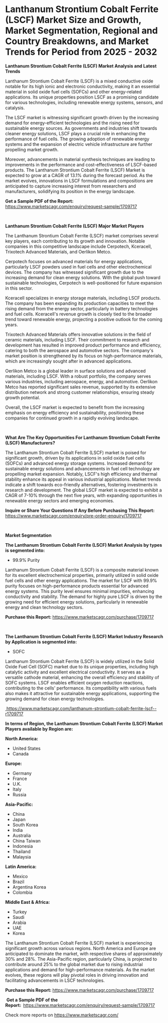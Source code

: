 <p><h1>Lanthanum Strontium Cobalt Ferrite (LSCF) Market Size and Growth, Market Segmentation, Regional and Country Breakdowns, and Market Trends for Period from 2025 -  2032</h1></p><p><strong>Lanthanum Strontium Cobalt Ferrite (LSCF) Market Analysis and Latest Trends</strong></p>
<p><p>Lanthanum Strontium Cobalt Ferrite (LSCF) is a mixed conductive oxide notable for its high ionic and electronic conductivity, making it an essential material in solid oxide fuel cells (SOFCs) and other energy-related applications. Its unique properties position LSCF as a promising candidate for various technologies, including renewable energy systems, sensors, and catalysis.</p><p>The LSCF market is witnessing significant growth driven by the increasing demand for energy-efficient technologies and the rising need for sustainable energy sources. As governments and industries shift towards cleaner energy solutions, LSCF plays a crucial role in enhancing the performance of fuel cells. The growing adoption of renewable energy systems and the expansion of electric vehicle infrastructure are further propelling market growth.</p><p>Moreover, advancements in material synthesis techniques are leading to improvements in the performance and cost-effectiveness of LSCF-based products. The Lanthanum Strontium Cobalt Ferrite (LSCF) Market is expected to grow at a CAGR of 13.1% during the forecast period. As the market evolves, innovations in LSCF formulations and compositions are anticipated to capture increasing interest from researchers and manufacturers, solidifying its position in the energy landscape.</p></p>
<p><strong>Get a Sample PDF of the Report:&nbsp;</strong> <a href="https://www.marketscagr.com/enquiry/request-sample/1709717?utm_campaign=2010&utm_medium=2&utm_source=Github&utm_content=ia&utm_term=28022025&utm_id=lanthanum-strontium-cobalt-ferrite-lscf">https://www.marketscagr.com/enquiry/request-sample/1709717</a></p>
<p>&nbsp;</p>
<p><strong>Lanthanum Strontium Cobalt Ferrite (LSCF) Major Market Players</strong></p>
<p><p>The Lanthanum Strontium Cobalt Ferrite (LSCF) market comprises several key players, each contributing to its growth and innovation. Notable companies in this competitive landscape include Cerpotech, Kceracell, Trixotech Advanced Materials, and Oerlikon Metco.</p><p>Cerpotech focuses on advanced materials for energy applications, particularly LSCF powders used in fuel cells and other electrochemical devices. The company has witnessed significant growth due to the increasing demand for clean energy solutions. With the global push toward sustainable technologies, Cerpotech is well-positioned for future expansion in this sector.</p><p>Kceracell specializes in energy storage materials, including LSCF products. The company has been expanding its production capacities to meet the rising demand from the energy sector, particularly in battery technologies and fuel cells. Kceracell's revenue growth is closely tied to the broader trend toward renewable energy, projecting a positive outlook for the coming years.</p><p>Trixotech Advanced Materials offers innovative solutions in the field of ceramic materials, including LSCF. Their commitment to research and development has resulted in improved product performance and efficiency, catering to both the aerospace and automotive sectors. The company's market position is strengthened by its focus on high-performance materials, which are increasingly sought after in advanced applications.</p><p>Oerlikon Metco is a global leader in surface solutions and advanced materials, including LSCF. With a robust portfolio, the company serves various industries, including aerospace, energy, and automotive. Oerlikon Metco has reported significant sales revenue, supported by its extensive distribution network and strong customer relationships, ensuring steady growth potential.</p><p>Overall, the LSCF market is expected to benefit from the increasing emphasis on energy efficiency and sustainability, positioning these companies for continued growth in a rapidly evolving landscape.</p></p>
<p>&nbsp;</p>
<p><strong>What Are The Key Opportunities For Lanthanum Strontium Cobalt Ferrite (LSCF) Manufacturers?</strong></p>
<p><p>The Lanthanum Strontium Cobalt Ferrite (LSCF) market is poised for significant growth, driven by its applications in solid oxide fuel cells (SOFCs) and advanced energy storage systems. Increased demand for sustainable energy solutions and advancements in fuel cell technology are propelling market expansion. Notably, LSCF's high efficiency and thermal stability enhance its appeal in various industrial applications. Market trends indicate a shift towards eco-friendly alternatives, fostering investments in research and development. The global LSCF market is expected to exhibit a CAGR of 7-10% through the next five years, with expanding opportunities in renewable energy sectors and emerging economies.</p></p>
<p><strong>Inquire or Share Your Questions If Any Before Purchasing This Report:</strong> <a href="https://www.marketscagr.com/enquiry/pre-order-enquiry/1709717?utm_campaign=2010&utm_medium=2&utm_source=Github&utm_content=ia&utm_term=28022025&utm_id=lanthanum-strontium-cobalt-ferrite-lscf">https://www.marketscagr.com/enquiry/pre-order-enquiry/1709717</a></p>
<p>&nbsp;</p>
<p><strong>Market Segmentation</strong></p>
<p><strong>The Lanthanum Strontium Cobalt Ferrite (LSCF) Market Analysis by types is segmented into:</strong></p>
<p><ul><li>99.9% Purity</li></ul></p>
<p><p>Lanthanum Strontium Cobalt Ferrite (LSCF) is a composite material known for its excellent electrochemical properties, primarily utilized in solid oxide fuel cells and other energy applications. The market for LSCF with 99.9% purity focuses on high-performance products essential for advanced energy systems. This purity level ensures minimal impurities, enhancing conductivity and stability. The demand for highly pure LSCF is driven by the growing need for efficient energy solutions, particularly in renewable energy and clean technology sectors.</p></p>
<p><strong>Purchase this Report:&nbsp;</strong><a href="https://www.marketscagr.com/purchase/1709717?utm_campaign=2010&utm_medium=2&utm_source=Github&utm_content=ia&utm_term=28022025&utm_id=lanthanum-strontium-cobalt-ferrite-lscf">https://www.marketscagr.com/purchase/1709717</a></p>
<p>&nbsp;</p>
<p><strong>The Lanthanum Strontium Cobalt Ferrite (LSCF) Market Industry Research by Application is segmented into:</strong></p>
<p><ul><li>SOFC</li></ul></p>
<p><p>Lanthanum Strontium Cobalt Ferrite (LSCF) is widely utilized in the Solid Oxide Fuel Cell (SOFC) market due to its unique properties, including high catalytic activity and excellent electrical conductivity. It serves as a versatile cathode material, enhancing the overall efficiency and stability of SOFC systems. LSCF enables efficient oxygen reduction reactions, contributing to the cells' performance. Its compatibility with various fuels also makes it attractive for sustainable energy applications, supporting the growing demand for clean energy technologies.</p></p>
<p><a href="https://www.marketscagr.com/lanthanum-strontium-cobalt-ferrite-lscf--r1709717?utm_campaign=2010&utm_medium=2&utm_source=Github&utm_content=ia&utm_term=28022025&utm_id=lanthanum-strontium-cobalt-ferrite-lscf">&nbsp;https://www.marketscagr.com/lanthanum-strontium-cobalt-ferrite-lscf--r1709717</a></p>
<p><strong>In terms of Region, the Lanthanum Strontium Cobalt Ferrite (LSCF) Market Players available by Region are:</strong></p>
<p>
    <p> <strong> North America: </strong>
        <ul>
            <li>United States</li>
            <li>Canada</li>
        </ul>
        </p> 
    <p> <strong> Europe: </strong>
        <ul>
            <li>Germany</li>
            <li>France</li>
            <li>U.K.</li>
            <li>Italy</li>
            <li>Russia</li>
        </ul>
        </p> 
    <p> <strong> Asia-Pacific: </strong>
        <ul>
            <li>China</li>
            <li>Japan</li>
            <li>South Korea</li>
            <li>India</li>
            <li>Australia</li>
            <li>China Taiwan</li>
            <li>Indonesia</li>
            <li>Thailand</li>
            <li>Malaysia</li>
        </ul>
        </p> 
    <p> <strong> Latin America: </strong>
        <ul>
            <li>Mexico</li>
            <li>Brazil</li>
            <li>Argentina Korea</li>
            <li>Colombia</li>
        </ul>
        </p> 
    <p> <strong> Middle East & Africa: </strong>
        <ul>
            <li>Turkey</li>
            <li>Saudi</li>
            <li>Arabia</li>
            <li>UAE</li>
            <li>Korea</li>
        </ul>
    </p>
    </p>
<p><p>The Lanthanum Strontium Cobalt Ferrite (LSCF) market is experiencing significant growth across various regions. North America and Europe are anticipated to dominate the market, with respective shares of approximately 30% and 28%. The Asia-Pacific region, particularly China, is projected to contribute around 25% to the global market due to rising industrial applications and demand for high-performance materials. As the market evolves, these regions will play pivotal roles in driving innovation and facilitating advancements in LSCF technologies.</p></p>
<p><strong>Purchase this Report: </strong><a href="https://www.marketscagr.com/purchase/1709717?utm_campaign=2010&utm_medium=2&utm_source=Github&utm_content=ia&utm_term=28022025&utm_id=lanthanum-strontium-cobalt-ferrite-lscf">https://www.marketscagr.com/purchase/1709717</a></p>
<p>&nbsp;<strong>Get a Sample PDF of the Report:&nbsp;&nbsp;</strong><a href="https://www.marketscagr.com/enquiry/request-sample/1709717?utm_campaign=2010&utm_medium=2&utm_source=Github&utm_content=ia&utm_term=28022025&utm_id=lanthanum-strontium-cobalt-ferrite-lscf">https://www.marketscagr.com/enquiry/request-sample/1709717</a></p>
<p><strong></strong></p>
<p>Check more reports on <a href="https://www.marketscagr.com/?utm_campaign=2010&utm_medium=2&utm_source=Github&utm_content=ia&utm_term=28022025&utm_id=lanthanum-strontium-cobalt-ferrite-lscf">https://www.marketscagr.com/</a></p>